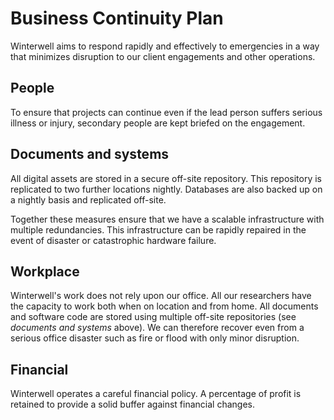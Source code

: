 # Business Continuity Plan

Winterwell aims to respond rapidly and effectively to emergencies in a way that
minimizes disruption to our client engagements and other operations.

## People

To ensure that projects can continue even if the lead person suffers
serious illness or injury, secondary people are kept briefed on the
engagement.

## Documents and systems

All digital assets are stored in a secure off-site repository. This repository is
replicated to two further locations nightly. Databases are also backed
up on a nightly basis and replicated off-site.

Together these measures ensure that we have a scalable infrastructure
with multiple redundancies. This infrastructure can be rapidly repaired
in the event of disaster or catastrophic hardware failure. 

## Workplace

Winterwell's work does not rely upon our office. All our researchers
have the capacity to work both when on location and from home. All
documents and software code are stored using multiple off-site
repositories (see *documents and systems* above). We can therefore
recover even from a serious office disaster such as fire or flood with
only minor disruption.

## Financial

Winterwell operates a careful financial policy. A percentage of profit
is retained to provide a solid buffer against financial changes.

